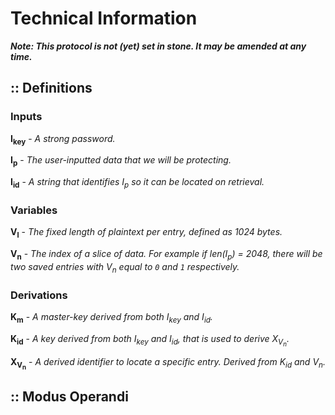 # Technical Information

***Note: This protocol is not (yet) set in stone. It may be amended at any time.***

## :: Definitions

### Inputs

**I<sub>key</sub>** - *A strong password.*

**I<sub>p</sub>** - *The user-inputted data that we will be protecting.*

**I<sub>id</sub>** - *A string that identifies I<sub>p</sub> so it can be located on retrieval.*

### Variables

**V<sub>l</sub>** - *The fixed length of plaintext per entry, defined as 1024 bytes.*

**V<sub>n</sub>** - *The index of a slice of data. For example if len(I<sub>p</sub>) = 2048, there will be two saved entries with V<sub>n</sub> equal to `0` and `1` respectively.*

### Derivations

**K<sub>m</sub>** - *A master-key derived from both I<sub>key</sub> and I<sub>id</sub>.*

**K<sub>id</sub>** - *A key derived from both I<sub>key</sub> and I<sub>id</sub>, that is used to derive X<sub>V<sub>n</sub></sub>.*

**X<sub>V<sub>n</sub></sub>** - *A derived identifier to locate a specific entry. Derived from K<sub>id</sub> and V<sub>n</sub>.*

## :: Modus Operandi
